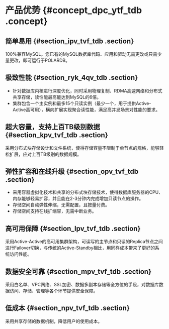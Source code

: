 # 产品优势 {#concept_dpc_ytf_tdb .concept}

## 简单易用 {#section_ipv_tvf_tdb .section}

100%兼容MySQL。您已有的MySQL数据库代码、应用和驱动无需更改或只需少量更改，即可运行于POLARDB。

## 极致性能 {#section_ryk_4qv_tdb .section}

-   针对数据库内核进行深度优化，同时采用物理复制、RDMA高速网络和分布式共享存储，读性能最高能达到MySQL的6倍。
-   集群包含一个主实例和最多15个只读实例（最少一个，用于提供Active-Active高可用），横向扩展实现聚合读性能，满足高并发场景对性能的要求。

## 超大容量，支持上百TB级别数据 {#section_kpv_tvf_tdb .section}

采用分布式块存储设计和文件系统，使得存储容量不限制于单节点的规格，能够轻松扩展，应对上百TB级别的数据规模。

## 弹性扩容和在线升级 {#section_opv_tvf_tdb .section}

-   采用容器虚拟化技术和共享的分布式块存储技术，使得数据库服务器的CPU、内存能够轻易扩容，并且能在2-3分钟内完成增加只读节点的操作。
-   存储空间自动弹性伸缩，无需配置，且按量付费。
-   存储空间支持在线扩缩容，无需中断业务。

## 高可用保障 {#section_lpv_tvf_tdb .section}

采用Active-Active的高可用集群架构，可读写的主节点和只读的Replica节点之间进行Failover切换，与传统的Active-Standby相比，用同样成本带来了更好的系统访问性能。

## 数据安全可靠 {#section_mpv_tvf_tdb .section}

采用白名单、VPC网络、SSL加密、数据多副本存储等全方位的手段，对数据库数据访问、存储、管理等各个环节提供安全保障。

## 低成本 {#section_npv_tvf_tdb .section}

采用共享存储的数据机制，降低用户的使用成本。

